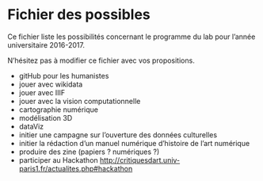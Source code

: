 # Fichier des possibles

Ce fichier liste les possibilités concernant le programme du lab pour l’année universitaire 2016-2017.

N’hésitez pas à modifier ce fichier avec vos propositions.


- gitHub pour les humanistes
- jouer avec wikidata
- jouer avec IIIF
- jouer avec la vision computationnelle
- cartographie numérique
- modélisation 3D
- dataViz
- initier une campagne sur l’ouverture des données culturelles
- initier la rédaction d’un manuel numérique d’histoire de l’art numérique
- produire des zine (papiers ? numériques ?)
- participer au Hackathon http://critiquesdart.univ-paris1.fr/actualites.php#hackathon
